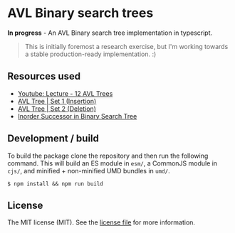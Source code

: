 # AVL Binary search trees

**In progress** - An AVL Binary search tree implementation in typescript.

> This is initially foremost a research exercise, but I'm working towards a stable production-ready
> implementation. :)
> 
## Resources used

- [Youtube: Lecture - 12 AVL Trees](https://www.youtube.com/watch?v=TbvhGcf6UJU)
- [AVL Tree | Set 1 (Insertion)](https://www.geeksforgeeks.org/avl-tree-set-1-insertion)
- [AVL Tree | Set 2 (Deletion)](https://www.geeksforgeeks.org/avl-tree-set-2-deletion/?ref=lbp)
- [Inorder Successor in Binary Search Tree](https://www.geeksforgeeks.org/inorder-successor-in-binary-search-tree/)

## Development / build

To build the package clone the repository and then run the following command. This will build an ES module in `esm/`,
a CommonJS module in `cjs/`, and minified + non-minified UMD bundles in `umd/`.

```
$ npm install && npm run build
```

## License

The MIT license (MIT). See the [license file] for more information.

[license file]: https://github.com/JJWesterkamp/avl-tree/blob/master/LICENSE
